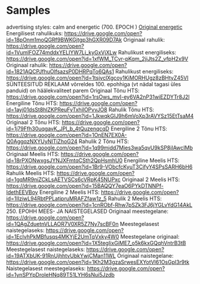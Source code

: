 # Samples
advertising styles: calm and energetic (700. EPOCH )
[Original energetic](https://drive.google.com/open?id=1T6I-IbWuPp5sqcO7Ypy5ljpB1YuJqW0u)
Energilisest rahulikuks:
https://drive.google.com/open?id=18pOnm1moQGRf9BWKGjtgp3hGXR09D7Ak
Originaal rahulik:
https://drive.google.com/open?id=1VumlFOZ74mddxYELIYW7Lj_kyGxVjXLw
Rahulikust energiliseks:
https://drive.google.com/open?id=1xfWM_TCvr-pKqm_2jiJts2Z_vfpH2x9V
Originaal rahulik:
https://drive.google.com/open?id=1821AQCPJfhuOlfsazsP0DHRPqTo6QAs1
Rahulikust energiliseks:
https://drive.google.com/open?id=1tsjyclXgcoy1KiMORHUgz8zBHtyZ45VI
SÜNTEESITUD REKLAAM
võrreldes 100. epohhiga (vt nädal tagasi üles panduid) on häälekvaliteet parem
Originaal Tõnu HTS:
https://drive.google.com/open?id=1rsOws_mvI-ey6VA2nP31wiEZDYTr8J2l
Energiline Tõnu HTS:
https://drive.google.com/open?id=1ayj01dsSt8hlZKPReuFyTxhilOPvvJO8
Rahulik Tõnu HTS:
https://drive.google.com/open?id=1JkwqkGlJ9h6mVoXp3rAVYSz15EtTsaM4
Originaal 2 Tõnu HTS:
https://drive.google.com/open?id=1j79Ffh30uqgavK_JPl_b_4tQuzenqcqD
Energiline 2 Tõnu HTS:
https://drive.google.com/open?id=1OnEN7EX0A-Q0AggqzNXYUyNITiZhoG24
Rahulik 2 Tõnu HTS:
https://drive.google.com/open?id=1q99midd7Mies3wa5qvU9kSP8jIAwcIMb
Originaal Meelis HTS:
https://drive.google.com/open?id=18rPXONwxgsJYNJXFmtqCSth2QpHsmhU0
Energiline Meelis HTS:
https://drive.google.com/open?id=1Br9-VObcfcKyuT3CifyY4SPsSARH6bH6
Rahulik Meelis HTS:
https://drive.google.com/open?id=1gqMR9niZCkLsAETVSCs6cVRpK45NUPxc
Originaal 2 Meelis HTS:
https://drive.google.com/open?id=15BAQQY7eaO6PYkDTNNPf-IdethEEVBoy
Energiline 2 Meelis HTS:
https://drive.google.com/open?id=1IIziwL94RbtPPLatjpruMRAFZfaw1z_5
Rahulik 2 Meelis HTS:
https://drive.google.com/open?id=1cnRObf-Rhw7pSZk3FJ6jYGLvYdG14AkL
250. EPOHH MEES- JA NAISTEGELASED
Originaal meestegelane:
https://drive.google.com/open?id=1QAgZduetnVLLAOR7V0XR5Z7Ny7scBF0n
Meestegelasest naistegelaseks:
https://drive.google.com/open?id=1EclvhPkMBfusqs4MKYjE2UmTqVxky4W0
Meestegelane originaal:
https://drive.google.com/open?id=1X5tegIixGiME7_o5k6kxGQqhVntrB3tB
Meestegelasest naistegelaseks:
https://drive.google.com/open?id=19ATXbUK-91RnUjhhtvUbkYwjCMan11WL
Originaal naistegelane:
https://drive.google.com/open?id=1Kh2M3gzaSrwesEXYotVl61OsGpl3r9tk
Naistegelasest meestegelaseks:
https://drive.google.com/open?id=1ynSPYpDroleHNq89T51LYH6sNui5Jzdb
